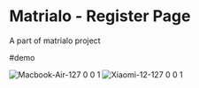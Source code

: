 ﻿# Matrialo - Register Page
A part of matrialo project

#demo 

![Macbook-Air-127 0 0 1](https://github.com/FadliGr1/html-register-form/assets/55347282/501a4261-1da2-49f9-bf19-bfc59ea9c14c)
![Xiaomi-12-127 0 0 1](https://github.com/FadliGr1/html-register-form/assets/55347282/d889d610-3457-431c-a2c5-b88acbc100ff)

